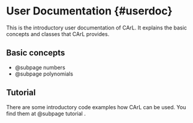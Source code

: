 User Documentation {#userdoc}
============================

This is the introductory user documentation of CArL.
It explains the basic concepts and classes that CArL provides.

Basic concepts
---------------------
- @subpage numbers
- @subpage polynomials


Tutorial
---------------------

There are some introductory code examples how CArL can be used.
You find them at @subpage tutorial .
